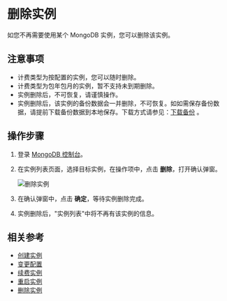 # 删除实例

如您不再需要使用某个 MongoDB 实例，您可以删除该实例。

## 注意事项
- 计费类型为按配置的实例，您可以随时删除。
- 计费类型为包年包月的实例，暂不支持未到期删除。
- 实例删除后，不可恢复，请谨慎操作。
- 实例删除后，该实例的备份数据会一并删除，不可恢复。如如需保存备份数据，请提前下载备份数据到本地保存。下载方式请参见：[下载备份]() 。

## 操作步骤
1. 登录 [MongoDB 控制台](https://mongodb-console.jdcloud.com/mongodb)。
2. 在实例列表页面，选择目标实例，在操作项中，点击 **删除**，打开确认弹窗。
 
    ![删除实例](https://github.com/jdcloudcom/cn/blob/master/image/mongodb/mongo-014.png)

3. 在确认弹窗中，点击 **确定**，等待实例删除完成。
4. 实例删除后，"实例列表"中将不再有该实例的信息。

## 相关参考

- [创建实例](../../Getting-Started/Create-Instance.md)
- [变更配置](Modify-Instance-Spec.md)
- [续费实例](Renewal-Instructions.md)
- [重启实例](Restart-Instance.md)
- [删除实例](Delete-Instance.md)



